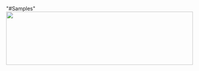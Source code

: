 "#Samples"
<a href="https://rawgit.com/razakpm/Samples/master/Annotation%20Activity.svg">
  <img src="https://rawgit.com/razakpm/Samples/master/Annotation%20Activity.svg" width="100%" height="144">
</a>
